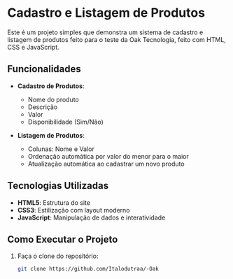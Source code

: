# Cadastro e Listagem de Produtos

Este é um projeto simples que demonstra um sistema de cadastro e listagem de produtos feito para o teste da Oak Tecnologia, feito com HTML, CSS e JavaScript.

## Funcionalidades

- **Cadastro de Produtos**:
  - Nome do produto
  - Descrição
  - Valor
  - Disponibilidade (Sim/Não)

- **Listagem de Produtos**:
  - Colunas: Nome e Valor
  - Ordenação automática por valor do menor para o maior
  - Atualização automática ao cadastrar um novo produto

## Tecnologias Utilizadas

- **HTML5**: Estrutura do site
- **CSS3**: Estilização com layout moderno
- **JavaScript**: Manipulação de dados e interatividade

## Como Executar o Projeto

1. Faça o clone do repositório:
   ```bash
   git clone https://github.com/Italodutraa/-Oak
